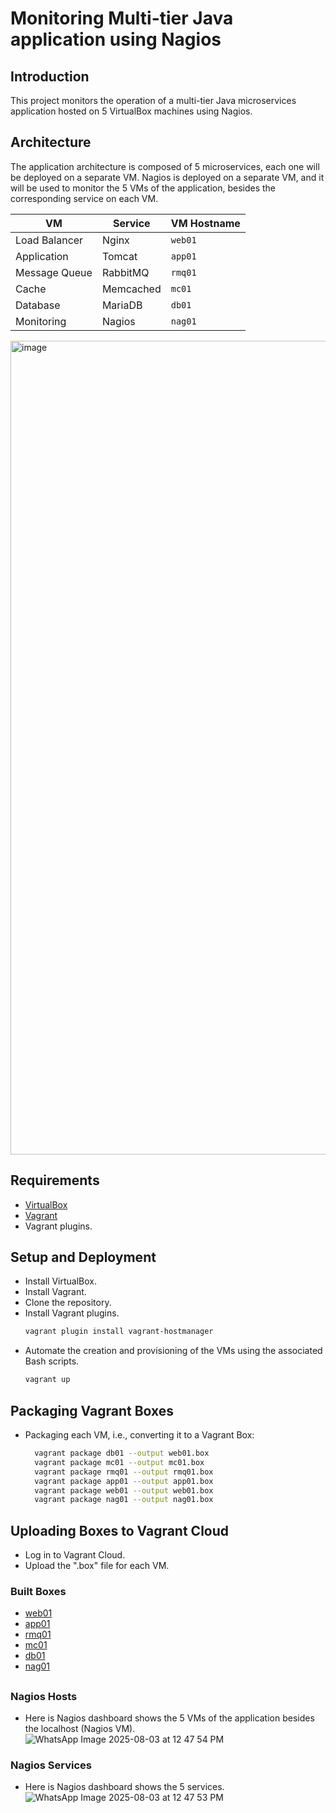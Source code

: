 # Monitoring Multi-tier Java application using Nagios

## Introduction
This project monitors the operation of a multi-tier Java microservices application hosted on 5 VirtualBox machines using Nagios. 

## Architecture
The application architecture is composed of 5 microservices, each one will be deployed on a separate VM. Nagios is deployed on a separate VM, and it will be used to monitor the 5 VMs of the application, besides the corresponding service on each VM.

| VM              | Service                | VM Hostname |
|-----------------|------------------------|-------------|
| Load Balancer   | Nginx                  | `web01`     |
| Application     | Tomcat                 | `app01`     |
| Message Queue   | RabbitMQ               | `rmq01`     |
| Cache           | Memcached              | `mc01`      |
| Database        | MariaDB                | `db01`      |
| Monitoring      | Nagios                 | `nag01`     |

<img width="2048" height="1302" alt="image" src="https://github.com/user-attachments/assets/8d9c68fa-2f3c-4a95-b9e6-da550952c2be" />

## Requirements
- [VirtualBox](https://www.virtualbox.org/)
- [Vagrant](https://www.vagrantup.com/)
- Vagrant plugins.

## Setup and Deployment
- Install VirtualBox.
- Install Vagrant.
- Clone the repository.
- Install Vagrant plugins.
  ```bash
  vagrant plugin install vagrant-hostmanager
- Automate the creation and provisioning of the VMs using the associated Bash scripts.
  ```bash
  vagrant up

## Packaging Vagrant Boxes
- Packaging each VM, i.e., converting it to a Vagrant Box:
  ```bash
    vagrant package db01 --output web01.box
    vagrant package mc01 --output mc01.box
    vagrant package rmq01 --output rmq01.box
    vagrant package app01 --output app01.box
    vagrant package web01 --output web01.box
    vagrant package nag01 --output nag01.box
  ```
## Uploading Boxes to Vagrant Cloud
- Log in to Vagrant Cloud.
- Upload the ".box" file for each VM.

### Built Boxes
- [web01](https://portal.cloud.hashicorp.com/services/vagrant/registries/multi-tier-java-web-app-project1-boxes/boxes/web01?project_id=f92dac97-833c-445f-b97f-2d0948d624c9)
- [app01](https://portal.cloud.hashicorp.com/services/vagrant/registries/multi-tier-java-web-app-project1-boxes/boxes/app01?project_id=f92dac97-833c-445f-b97f-2d0948d624c9)
- [rmq01](https://portal.cloud.hashicorp.com/services/vagrant/registries/multi-tier-java-web-app-project1-boxes/boxes/rmq01?project_id=f92dac97-833c-445f-b97f-2d0948d624c9)
- [mc01](https://portal.cloud.hashicorp.com/services/vagrant/registries/multi-tier-java-web-app-project1-boxes/boxes/mc01?project_id=f92dac97-833c-445f-b97f-2d0948d624c9)
- [db01](https://portal.cloud.hashicorp.com/services/vagrant/registries/multi-tier-java-web-app-project1-boxes/boxes/db01?project_id=f92dac97-833c-445f-b97f-2d0948d624c9)
- [nag01](https://portal.cloud.hashicorp.com/services/vagrant/registries/multi-tier-java-web-app-project1-boxes/boxes/nag01?project_id=f92dac97-833c-445f-b97f-2d0948d624c9)

##

### Nagios Hosts
- Here is Nagios dashboard shows the 5 VMs of the application besides the localhost (Nagios VM).
 ![WhatsApp Image 2025-08-03 at 12 47 54 PM](https://github.com/user-attachments/assets/57ab5d3a-4a02-4e2f-94cd-e6e87e2087b6)

### Nagios Services
- Here is Nagios dashboard shows the 5 services.
 ![WhatsApp Image 2025-08-03 at 12 47 53 PM](https://github.com/user-attachments/assets/32bbd031-1387-4f02-b141-f3b68a60ddb7)


